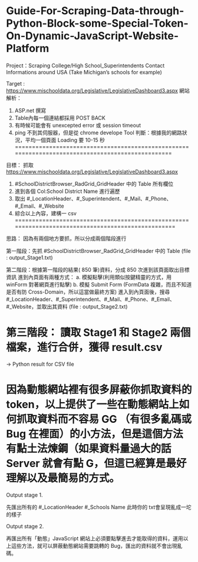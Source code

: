 # Guide-For-Scraping-Data-through-Python-Block-some-Special-Token-On-Dynamic-JavaScript-Website-Platform

Project：Scraping College/High School_Superintendents Contact Informations around USA
(Take Michigan’s schools for example)

Target : https://www.mischooldata.org/Legislative/LegislativeDashboard3.aspx
網站解析：
1. ASP.net 撰寫
2. Table內每一個連結都採用 POST BACK
3. 有時候可能會有 unexcepted error 或 session timeout
4. ping 不到其伺服器，但是從 chrome develope Tool 判斷：根據我的網路狀況，平均一個頁面 Loading 要 10-15 秒
=================================================================================================

目標：
抓取 https://www.mischooldata.org/Legislative/LegislativeDashboard3.aspx
1. #SchoolDistrictBrowser_RadGrid_GridHeader 中的 Table 所有欄位
2. 進到各個 Col:School District Name 進行遍歷
3. 取出 #_LocationHeader、#_Superintendent、#_Mail、#_Phone、#_Email、#_Website
4. 綜合以上內容，建構一 csv
==================================================================================================

思路：
因為有兩個地方要抓，所以分成兩個階段進行

第一階段：先抓 #SchoolDistrictBrowser_RadGrid_GridHeader 中的 Table
(file : output_Stage1.txt)

第二階段：根據第一階段的結果( 850 筆)資料，分成 850 次進到該頁面取出目標資訊
進到內頁面有兩種方式：
a. 模擬點擊(利用類似按鍵精靈的方式，用 winForm 對著網頁進行點擊)
b. 模擬 Submit Form (FormData 複雜，而且不知道是否有防 Cross-Domain，所以這當做最終方案)
進入到內頁面後，搜尋 #_LocationHeader、#_Superintendent、#_Mail、#_Phone、#_Email、#_Website，並取出其資料
(file : output_Stage2.txt)

第三階段：
讀取 Stage1 和 Stage2 兩個檔案，進行合併，獲得 result.csv
==================================================================================================

→ Python result for CSV file

因為動態網站裡有很多屏蔽你抓取資料的 token，以上提供了一些在動態網站上如何抓取資料而不容易 GG （有很多亂碼或 Bug 在裡面）的小方法，但是這個方法有點土法煉鋼（如果資料量過大的話 Server 就會有點 G，但這已經算是最好理解以及最簡易的方式。
==================================================================================================
Output stage 1.

先匯出所有的 #_LocationHeader #_Schools Name 
此時你的 txt會呈現亂成一坨的樣子
						
Output stage 2.					 				
			
再匯出所有「動態」JavaScript 網站上必須要點擊進去才能取得的資料，運用以上這些方法，就可以屏蔽動態網站需要跳轉的 Bug，匯出的資料就不會出現亂碼。
